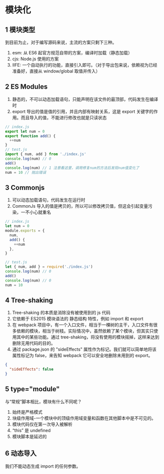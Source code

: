 # 模块化

## 1 模块类型

到目前为止，对于编写源码来说，主流的方案只剩下三种。

1. esm: 从 ES6 起官方规范自带的方案，编译时加载（静态加载）
2. cjs: Node.js 使用的方案
3. IIFE: 一个自动执行的功能，直接引入即可。（对于导出包来说，依赖视为已经准备好，直接从 window/global 取值并传入）

## 2 ES Modules

1. 静态的，不可以动态加载语句，只能声明在该文件的最顶部，代码发生在编译时
2. export 导出的值是值的引用，并且内部有映射关系，这是 export 关键字的作用。而且导入的值，不能进行修改也就是只读状态

```js
// index.js
export let num = 0
export function add() {
  ++num
}
// test.js
import { num, add } from './index.js'
console.log(num) // 0
add()
console.log(num) // 1 注意看这里，调用修复num的方法后发现num值变化了
num = 10 // 抛出错误
```

## 3 Commonjs

1. 可以动态加载语句，代码发生在运行时
2. CommonJs 导入的值是拷贝的，所以可以修改拷贝值，但这会引起变量污染，一不小心就重名

```javascript
// index.js
let num = 0
module.exports = {
  num,
  add() {
    ++num
  },
}

// test.js
let { num, add } = require('./index.js')
console.log(num) // 0
add()
console.log(num) // 0
num = 10
```

## 4 Tree-shaking

1. Tree-shaking 的本质是消除没有被使用到的 js 代码
2. 它依赖于 ES2015 模块语法的 静态结构 特性，例如 import 和 export
3. 在 webpack 项目中，有一个入口文件，相当于一棵树的主干，入口文件有很多依赖的模块，相当于树枝。实际情况中，虽然依赖了某个模块，但其实只使用其中的某些功能。通过 tree-shaking，将没有使用的模块摇掉，这样来达到删除无用代码的目的。
4. 通过 package.json 的 "sideEffects" 属性作为标记。我们就可以简单地将该属性标记为 false，来告知 webpack 它可以安全地删除未用到的 export。

```json
{
  "sideEffects": false
}
```
## 5 type="module"

与“常规”脚本相比，模块有什么不同呢？

1. 始终是严格模式
2. 块级作用域-一个模块中的顶级作用域变量和函数在其他脚本中是不可见的。
3. 模块代码仅在第一次导入被解析
4. “this” 是 undefined
5. 模块脚本是延迟的

## 6 动态导入

我们不能动态生成 import 的任何参数。
